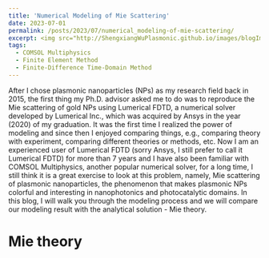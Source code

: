 ```yaml
---
title: 'Numerical Modeling of Mie Scattering'
date: 2023-07-01
permalink: /posts/2023/07/numerical_modeling-of-mie-scattering/
excerpt: <img src="http://ShengxiangWuPlasmonic.github.io/images/blogImages/nmoms_TOC.jpg" width="719">
tags:
  - COMSOL Multiphysics
  - Finite Element Method
  - Finite-Difference Time-Domain Method
---
```


After I chose plasmonic nanoparticles (NPs) as my research field back in 2015, the first thing my Ph.D. advisor asked me to do was to reproduce the Mie scattering of gold NPs using Lumerical FDTD, a numerical solver developed by Lumerical Inc., which was acquired by Ansys in the year (2020) of my graduation. It was the first time I realized the power of modeling and since then I enjoyed comparing things, e.g., comparing theory with experiment, comparing different theories or methods, etc. Now I am an experienced user of Lumerical FDTD (sorry Ansys, I still prefer to call it Lumerical FDTD) for more than 7 years and I have also been familiar with COMSOL Multiphysics, another popular numerical solver, for a long time, I still think it is a great exercise to look at this problem, namely, Mie scattering of plasmonic nanoparticles, the phenomenon that makes plasmonic NPs colorful and interesting in nanophotonics and photocatalytic domains. In this blog, I will walk you through the modeling process and we will compare our modeling result with the analytical solution - Mie theory.

Mie theory
=====

